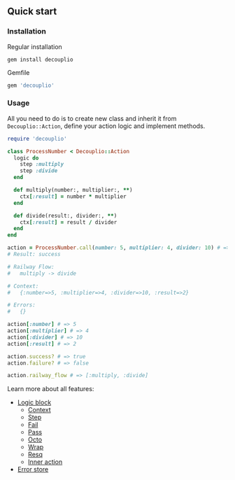 ## Quick start

### Installation

Regular installation
```
gem install decouplio
```

Gemfile
```ruby
gem 'decouplio'
```

### Usage

All you need to do is to create new class and inherit it from `Decouplio::Action`, define your action logic and implement methods.

```ruby
require 'decouplio'

class ProcessNumber < Decouplio::Action
  logic do
    step :multiply
    step :divide
  end

  def multiply(number:, multiplier:, **)
    ctx[:result] = number * multiplier
  end

  def divide(result:, divider:, **)
    ctx[:result] = result / divider
  end
end

action = ProcessNumber.call(number: 5, multiplier: 4, divider: 10) # =>
# Result: success

# Railway Flow:
#   multiply -> divide

# Context:
#   {:number=>5, :multiplier=>4, :divider=>10, :result=>2}

# Errors:
#   {}

action[:number] # => 5
action[:multiplier] # => 4
action[:divider] # => 10
action[:result] # => 2

action.success? # => true
action.failure? # => false

action.railway_flow # => [:multiply, :divide]
```
Learn more about all features:
- [Logic block](https://differencialx.github.io/decouplio/logic_block)
  - [Context](https://differencialx.github.io/decouplio/context)
  - [Step](https://differencialx.github.io/decouplio/step)
  - [Fail](https://differencialx.github.io/decouplio/fail)
  - [Pass](https://differencialx.github.io/decouplio/pass)
  - [Octo](https://differencialx.github.io/decouplio/octo)
  - [Wrap](https://differencialx.github.io/decouplio/wrap)
  - [Resq](https://differencialx.github.io/decouplio/resq)
  - [Inner action](https://differencialx.github.io/decouplio/inner_action)
- [Error store](https://differencialx.github.io/decouplio/error_store)
